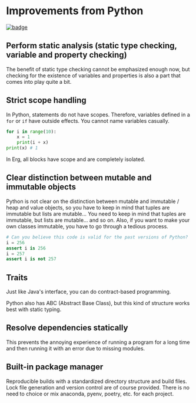 # Improvements from Python

[![badge](https://img.shields.io/endpoint.svg?url=https%3A%2F%2Fgezf7g7pd5.execute-api.ap-northeast-1.amazonaws.com%2Fdefault%2Fsource_up_to_date%3Fowner%3Derg-lang%26repos%3Derg%26ref%3Dmain%26path%3Ddoc/EN/faq_technical.md%26commit_hash%3D6ddef21fec8da781f9967eaf9c1b13c6a1c5607b)
](https://gezf7g7pd5.execute-api.ap-northeast-1.amazonaws.com/default/source_up_to_date?owner=erg-lang&repos=erg&ref=main&path=doc/EN/faq_technical.md&commit_hash=6ddef21fec8da781f9967eaf9c1b13c6a1c5607b)

## Perform static analysis (static type checking, variable and property checking)

The benefit of static type checking cannot be emphasized enough now, but checking for the existence of variables and properties is also a part that comes into play quite a bit.

## Strict scope handling

In Python, statements do not have scopes.
Therefore, variables defined in a `for` or `if` have outside effects. You cannot name variables casually.

```python
for i in range(10):
    x = 1
    print(i + x)
print(x) # 1
```

In Erg, all blocks have scope and are completely isolated.

## Clear distinction between mutable and immutable objects

Python is not clear on the distinction between mutable and immutable / heap and value objects, so you have to keep in mind that tuples are immutable but lists are mutable... You need to keep in mind that tuples are immutable, but lists are mutable... and so on.
Also, if you want to make your own classes immutable, you have to go through a tedious process.

```python
# Can you believe this code is valid for the past versions of Python?
i = 256
assert i is 256
i = 257
assert i is not 257
```

## Traits

Just like Java's interface, you can do contract-based programming.

Python also has ABC (Abstract Base Class), but this kind of structure works best with static typing.

## Resolve dependencies statically

This prevents the annoying experience of running a program for a long time and then running it with an error due to missing modules.

## Built-in package manager

Reproducible builds with a standardized directory structure and build files.
Lock file generation and version control are of course provided.
There is no need to choice or mix anaconda, pyenv, poetry, etc. for each project.
